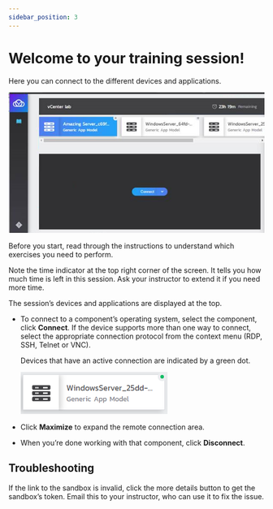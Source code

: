 ```yaml
---
sidebar_position: 3
---
```


# Welcome to your training session!

Here you can connect to the different devices and applications.

![](/Images/CloudShell-Portal/Lab-Management/Reservations/TrainingSandbox.png)

Before you start, read through the instructions to understand which exercises you need to perform.

Note the time indicator at the top right corner of the screen. It tells you how much time is left in this session. Ask your instructor to extend it if you need more time.

The session’s devices and applications are displayed at the top.

- To connect to a component’s operating system, select the component, click **Connect**. If the device supports more than one way to connect, select the appropriate connection protocol from the context menu (RDP, SSH, Telnet or VNC).
    
    Devices that have an active connection are indicated by a green dot.
    
    ![](/Images/CloudShell-Portal/Lab-Management/Reservations/ConnectedApplicationInSandboxTrainingView.png)
    
- Click **Maximize** to expand the remote connection area.
- When you’re done working with that component, click **Disconnect**.

## Troubleshooting

If the link to the sandbox is invalid, click the more details button to get the sandbox’s token. Email this to your instructor, who can use it to fix the issue.